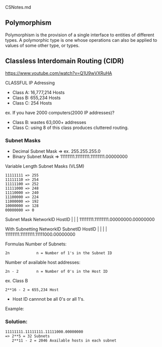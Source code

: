 CSNotes.md

## Polymorphism


Polymorphism is the provision of a single interface to entities of different types. A polymorphic type is one whose operations can also be applied to values of some other type, or types.


## Classless Interdomain Routing (CIDR)
https://www.youtube.com/watch?v=Q1U9wVXRuHA

CLASSFUL IP Adressing

- Class A: 16,777,214 Hosts
- Class B: 655,234 Hosts
- Class C: 254 Hosts

ex. If you have 2000 computers(2000 IP addresses)?

- Class B: wastes 63,000+ addresses
- Class C: using 8 of this class produces cluttered routing.


### Subnet Masks
- Decimal Subnet Mask  => ex. 255.255.255.0
- Binary Subnet Mask   => 11111111.11111111.11111111.00000000


Variable Length Subnet Masks (VLSM)
```
11111111 => 255
11111110 => 254
11111100 => 252
11111000 => 248
11110000 => 240
11100000 => 224
11000000 => 192
10000000 => 128
00000000 => 0
```
Subnet Mask
 NetworkID        HostID
|                |                 |
11111111.11111111.00000000.00000000

With Subnetting
 NetworkID        SubnetID  HostID
|                |        |        |
11111111.11111111.11111000.00000000

Formulas
Number of Subnets:
```
2n            n = Number of 1's in the Subnet ID
```
Number of available host addresses:
```
2n - 2        n = Number of 0's in the Host ID
```
ex. Class B
```
2**16 - 2 = 655,234 Host
```
* Host ID cannnot be all 0's or all 1's.

Example:

### Solution:

```
11111111.11111111.11111000.00000000
=> 2**5 = 32 Subnets
   2**11 - 2 = 2046 Available hosts in each subnet
```






